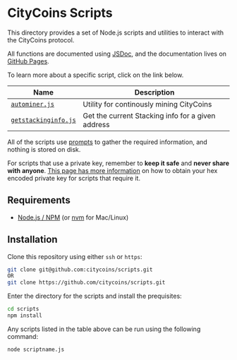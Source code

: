 # CityCoins Scripts

This directory provides a set of Node.js scripts and utilities to interact with the CityCoins protocol.

All functions are documented using [JSDoc](https://jsdoc.app/about-getting-started.html), and the documentation lives on [GitHub Pages](https://citycoins.github.io/scripts).

To learn more about a specific script, click on the link below.

| Name                                              | Description                                       |
| ------------------------------------------------- | ------------------------------------------------- |
| [`autominer.js`](./info/autominer.md)             | Utility for continously mining CityCoins          |
| [`getstackinginfo.js`](./info/getstackinginfo.md) | Get the current Stacking info for a given address |

All of the scripts use [prompts](https://github.com/terkelg/prompts) to gather the required information, and nothing is stored on disk.

For scripts that use a private key, remember to **keep it safe** and **never share with anyone**. [This page has more information](./info/privatekey.md) on how to obtain your hex encoded private key for scripts that require it.

## Requirements

- [Node.js / NPM](https://nodejs.org/en/) (or [nvm](https://github.com/nvm-sh/nvm) for Mac/Linux)

## Installation

Clone this repository using either `ssh` or `https`:

```bash
git clone git@github.com:citycoins/scripts.git
OR
git clone https://github.com/citycoins/scripts.git
```

Enter the directory for the scripts and install the prequisites:

```bash
cd scripts
npm install
```

Any scripts listed in the table above can be run using the following command:

```bash
node scriptname.js
```
